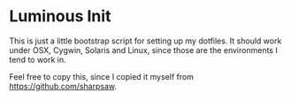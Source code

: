 # Luminous Init

This is just a little bootstrap script for setting up my dotfiles. It
should work under OSX, Cygwin, Solaris and Linux, since those are the
environments I tend to work in.

Feel free to copy this, since I copied it myself from
https://github.com/sharpsaw.
